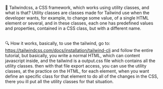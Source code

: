 💠 Tailwindcss, a CSS framework, which works using utility classes, and what is that? Utility classes are classes made for Tailwind use when the developer wants, for example, to change some value, of a single HTML element or several, and in these classes, each one has predefined values ​​and properties, contained in a CSS class, but with a different name. <br><br>

🔍 How it works, basically, to use the tailwind, go to: https://tailwindcss.com/docs/installation/tailwind-cli and follow the entire tutorial, but basically, you write a normal HTML, which can content javascript
inside, and the tailwind is a output.css file which contains all the utility classes. then with that file export access, you can use the utility classes, at the practice on the HTML, for each element, when you want define an specific class for that element to do all of the changes in the CSS, there you ill put all the utility classes for that situation.

